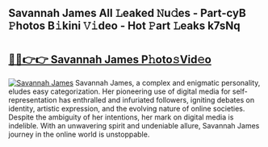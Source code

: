 ## Savannah James All 𝙻eaked 𝙽u𝚍es - Part-cyB 𝙿hotos B𝚒kini 𝚅𝚒deo - Hot 𝙿art 𝙻eaks k7sNq

# <h2><a href="http://ld1j81.urlbe.top/?page=Savannah+James">🔗🔗👉👉 Savannah James P𝚑oto𝚜Vid𝚎o</a></h2>

[![Savannah James](https://i.imgur.com/eBuTRDB.gif)](http://ld1j81.urlbe.top/?page=Savannah+James)
Savannah James, a complex and enigmatic personality, eludes easy categorization. Her pioneering use of digital media for self-representation has enthralled and infuriated followers, igniting debates on identity, artistic expression, and the evolving nature of online societies. Despite the ambiguity of her intentions, her mark on digital media is indelible. With an unwavering spirit and undeniable allure, Savannah James journey in the online world is unstoppable.
